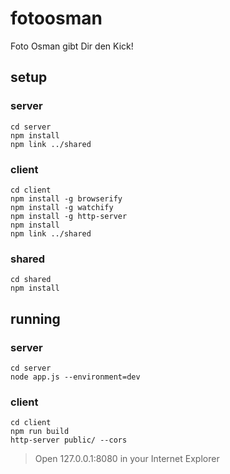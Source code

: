 # fotoosman

Foto Osman gibt Dir den Kick!

## setup
### server

```
cd server
npm install
npm link ../shared
```

### client

```
cd client
npm install -g browserify
npm install -g watchify
npm install -g http-server
npm install
npm link ../shared
```

### shared

```
cd shared
npm install
```

## running

### server

```
cd server
node app.js --environment=dev
```

### client

```
cd client
npm run build
http-server public/ --cors
```

>   Open 127.0.0.1:8080 in your Internet Explorer
